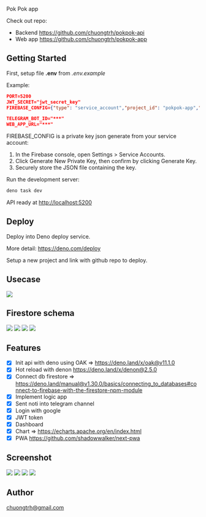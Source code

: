 Pok Pok app

Check out repo:
- Backend https://github.com/chuongtrh/pokpok-api
- Web app https://github.com/chuongtrh/pokpok-app

## Getting Started

First, setup file **.env** from *.env.example*

Example:
```json
PORT=5200
JWT_SECRET="jwt_secret_key"
FIREBASE_CONFIG={"type": "service_account","project_id": "pokpok-app","private_key_id": "8922e72***","private_key": "","client_email": "***@pokpok-app.iam.gserviceaccount.com","client_id": "***","auth_uri": "https://accounts.google.com/o/oauth2/auth","token_uri": "https://oauth2.googleapis.com/token","auth_provider_x509_cert_url": "https://www.googleapis.com/oauth2/v1/certs","client_x509_cert_url": "https://www.googleapis.com/robot/v1/metadata/x509/firebase-adminsdk-xoqfa%40pokpok-app.iam.gserviceaccount.com"}

TELEGRAM_BOT_ID="***"
WEB_APP_URL="***"
```
FIREBASE_CONFIG is a private key json generate from your service account:
1. In the Firebase console, open Settings > Service Accounts.
2. Click Generate New Private Key, then confirm by clicking Generate Key.
3. Securely store the JSON file containing the key.

Run the development server:
```bash
deno task dev
```
API ready at [http://localhost:5200](http://localhost:5200)

## Deploy

Deploy into Deno deploy service.

More detail: https://deno.com/deploy

Setup a new project and link with github repo to deploy.

## Usecase
![](./screenshot/idea.png)

## Firestore schema
![](./screenshot/schema_1.png)
![](./screenshot/schema_2.png)
![](./screenshot/schema_3.png)
![](./screenshot/schema_4.png)

## Features
- [x] Init api with deno using OAK => https://deno.land/x/oak@v11.1.0
- [x] Hot reload with denon https://deno.land/x/denon@2.5.0
- [x] Connect db firestore => https://deno.land/manual@v1.30.0/basics/connecting_to_databases#connect-to-firebase-with-the-firestore-npm-module
- [x] Implement logic app
- [x] Sent noti into telegram channel
- [x] Login with google
- [x] JWT token
- [x] Dashboard
- [x] Chart => https://echarts.apache.org/en/index.html
- [x] PWA https://github.com/shadowwalker/next-pwa

## Screenshot

![](./screenshot/1.png)
![](./screenshot/2.png)
![](./screenshot/3.png)
![](./screenshot/4.png)

## Author
chuongtrh@gmail.com